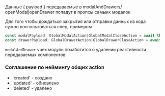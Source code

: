 ###
Данные { payload } передаваемые в modalAndDrawers/ openModal|openDrawer попадут в пропсы самыих модалок


Для того чтобы дождаться закрытия или отправки данных из кода нужно воспользоваться след. примером
```typescript
const modalPayload: GlobalModalAction|GlobalModalCloseAction = await this.$store.dispatch("modalAndDrawer/openModal", ModalComponent)
const drawerPayload: GlobalDrawerAction|GlobalDrawerCloseAction = await this.$store.dispatch("modalAndDrawer/openDrawer", {component: DrawerComponent, payload: {}})
```

```modalAndDrawer``` vuex модуль позаботится о удалении реактивности передаваемых компонентов


### Соглашение по неймингу общих action
* 'created' - создано
* 'updated' - обновлено
* 'deleted' - удалено
